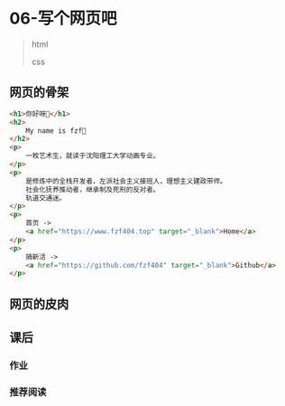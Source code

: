 # 06-写个网页吧

> html
>
> css

## 网页的骨架

```html
<h1>你好呀👋</h1>
<h2>
	My name is fzf👦
</h2>
<p>
	一枚艺术生，就读于沈阳理工大学动画专业。
</p>
<p>
	是修炼中的全栈开发者，左派社会主义接班人，理想主义建政带师。
	社会化抚养推动者，继承制及死刑的反对者。
	轨道交通迷。
</p>
<p>
	首页 ->
	<a href="https://www.fzf404.top" target="_blank">Home</a>
</p>
<p>
	搞新活 ->
	<a href="https://github.com/fzf404" target="_blank">Github</a>
</p>
```

## 网页的皮肉

## 课后

### 作业

### 推荐阅读
